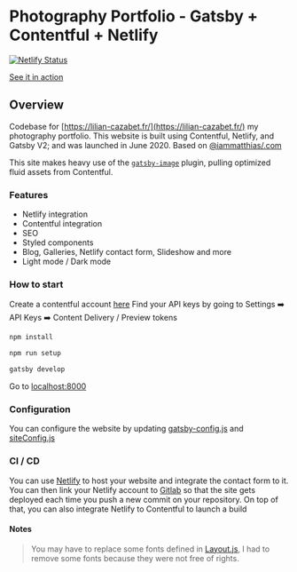 # Photography Portfolio - Gatsby + Contentful + Netlify
[![Netlify Status](https://api.netlify.com/api/v1/badges/bdd90732-7d76-4ebb-a031-2a227e036aab/deploy-status)](https://app.netlify.com/sites/boring-pare-58c7c4/deploys)

[See it in action](https://lilian-cazabet.fr/)

## Overview

Codebase for [https://lilian-cazabet.fr/](https://lilian-cazabet.fr/) my photography portfolio.
This website is built using Contentful, Netlify, and Gatsby V2; and was launched in June 2020. Based on [@iammatthias/.com](https://github.com/iammatthias/.com)

This site makes heavy use of the [`gatsby-image`](https://next.gatsbyjs.org/packages/gatsby-image/) plugin, pulling optimized fluid assets from Contentful.

### Features

- Netlify integration
- Contentful integration
- SEO
- Styled components
- Blog, Galleries, Netlify contact form, Slideshow and more
- Light mode / Dark mode

### How to start

Create a contentful account  [here](https://www.contentful.com/sign-up/)
Find your API keys by going to Settings ➡️ API Keys ➡️ Content Delivery / Preview tokens
```powershell
npm install
```
```powershell
npm run setup
```
```powershell
gatsby develop
```
Go to [localhost:8000](http://localhost:8000)

### Configuration

You can configure the website by updating [gatsby-config.js](gatsby-config.js) and [siteConfig.js](src/utils/siteConfig.js)

### CI / CD

You can use [Netlify](https://app.netlify.com/signup) to host your website and integrate the contact form to it.
You can then link your Netlify account to [Gitlab](https://gitlab.com/users/sign_in) so that the site gets deployed each time you push a new commit on your repository.
On top of that, you can also integrate Netlify to Contentful to launch a build

#### Notes

> You may have to replace some fonts defined in [Layout.js](src/components/Layout.js), I had to remove some fonts because they were not free of rights.
